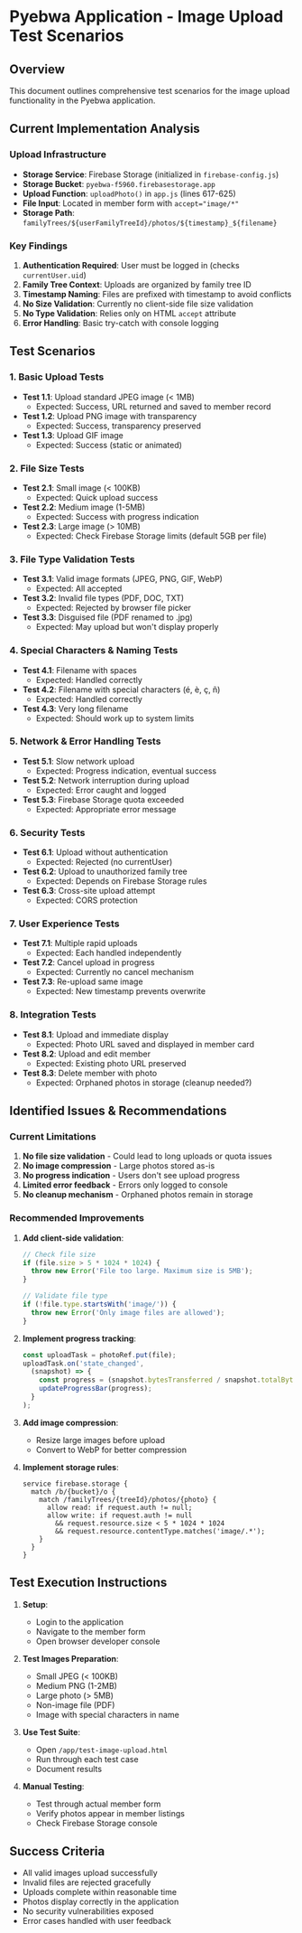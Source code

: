 # Pyebwa Application - Image Upload Test Scenarios

## Overview
This document outlines comprehensive test scenarios for the image upload functionality in the Pyebwa application.

## Current Implementation Analysis

### Upload Infrastructure
- **Storage Service**: Firebase Storage (initialized in `firebase-config.js`)
- **Storage Bucket**: `pyebwa-f5960.firebasestorage.app`
- **Upload Function**: `uploadPhoto()` in `app.js` (lines 617-625)
- **File Input**: Located in member form with `accept="image/*"`
- **Storage Path**: `familyTrees/${userFamilyTreeId}/photos/${timestamp}_${filename}`

### Key Findings
1. **Authentication Required**: User must be logged in (checks `currentUser.uid`)
2. **Family Tree Context**: Uploads are organized by family tree ID
3. **Timestamp Naming**: Files are prefixed with timestamp to avoid conflicts
4. **No Size Validation**: Currently no client-side file size validation
5. **No Type Validation**: Relies only on HTML `accept` attribute
6. **Error Handling**: Basic try-catch with console logging

## Test Scenarios

### 1. Basic Upload Tests
- **Test 1.1**: Upload standard JPEG image (< 1MB)
  - Expected: Success, URL returned and saved to member record
- **Test 1.2**: Upload PNG image with transparency
  - Expected: Success, transparency preserved
- **Test 1.3**: Upload GIF image
  - Expected: Success (static or animated)

### 2. File Size Tests
- **Test 2.1**: Small image (< 100KB)
  - Expected: Quick upload success
- **Test 2.2**: Medium image (1-5MB)
  - Expected: Success with progress indication
- **Test 2.3**: Large image (> 10MB)
  - Expected: Check Firebase Storage limits (default 5GB per file)

### 3. File Type Validation Tests
- **Test 3.1**: Valid image formats (JPEG, PNG, GIF, WebP)
  - Expected: All accepted
- **Test 3.2**: Invalid file types (PDF, DOC, TXT)
  - Expected: Rejected by browser file picker
- **Test 3.3**: Disguised file (PDF renamed to .jpg)
  - Expected: May upload but won't display properly

### 4. Special Characters & Naming Tests
- **Test 4.1**: Filename with spaces
  - Expected: Handled correctly
- **Test 4.2**: Filename with special characters (é, è, ç, ñ)
  - Expected: Handled correctly
- **Test 4.3**: Very long filename
  - Expected: Should work up to system limits

### 5. Network & Error Handling Tests
- **Test 5.1**: Slow network upload
  - Expected: Progress indication, eventual success
- **Test 5.2**: Network interruption during upload
  - Expected: Error caught and logged
- **Test 5.3**: Firebase Storage quota exceeded
  - Expected: Appropriate error message

### 6. Security Tests
- **Test 6.1**: Upload without authentication
  - Expected: Rejected (no currentUser)
- **Test 6.2**: Upload to unauthorized family tree
  - Expected: Depends on Firebase Storage rules
- **Test 6.3**: Cross-site upload attempt
  - Expected: CORS protection

### 7. User Experience Tests
- **Test 7.1**: Multiple rapid uploads
  - Expected: Each handled independently
- **Test 7.2**: Cancel upload in progress
  - Expected: Currently no cancel mechanism
- **Test 7.3**: Re-upload same image
  - Expected: New timestamp prevents overwrite

### 8. Integration Tests
- **Test 8.1**: Upload and immediate display
  - Expected: Photo URL saved and displayed in member card
- **Test 8.2**: Upload and edit member
  - Expected: Existing photo URL preserved
- **Test 8.3**: Delete member with photo
  - Expected: Orphaned photos in storage (cleanup needed?)

## Identified Issues & Recommendations

### Current Limitations
1. **No file size validation** - Could lead to long uploads or quota issues
2. **No image compression** - Large photos stored as-is
3. **No progress indication** - Users don't see upload progress
4. **Limited error feedback** - Errors only logged to console
5. **No cleanup mechanism** - Orphaned photos remain in storage

### Recommended Improvements
1. **Add client-side validation**:
   ```javascript
   // Check file size
   if (file.size > 5 * 1024 * 1024) {
     throw new Error('File too large. Maximum size is 5MB');
   }
   
   // Validate file type
   if (!file.type.startsWith('image/')) {
     throw new Error('Only image files are allowed');
   }
   ```

2. **Implement progress tracking**:
   ```javascript
   const uploadTask = photoRef.put(file);
   uploadTask.on('state_changed', 
     (snapshot) => {
       const progress = (snapshot.bytesTransferred / snapshot.totalBytes) * 100;
       updateProgressBar(progress);
     }
   );
   ```

3. **Add image compression**:
   - Resize large images before upload
   - Convert to WebP for better compression

4. **Implement storage rules**:
   ```
   service firebase.storage {
     match /b/{bucket}/o {
       match /familyTrees/{treeId}/photos/{photo} {
         allow read: if request.auth != null;
         allow write: if request.auth != null 
           && request.resource.size < 5 * 1024 * 1024
           && request.resource.contentType.matches('image/.*');
       }
     }
   }
   ```

## Test Execution Instructions

1. **Setup**:
   - Login to the application
   - Navigate to the member form
   - Open browser developer console

2. **Test Images Preparation**:
   - Small JPEG (< 100KB)
   - Medium PNG (1-2MB)
   - Large photo (> 5MB)
   - Non-image file (PDF)
   - Image with special characters in name

3. **Use Test Suite**:
   - Open `/app/test-image-upload.html`
   - Run through each test case
   - Document results

4. **Manual Testing**:
   - Test through actual member form
   - Verify photos appear in member listings
   - Check Firebase Storage console

## Success Criteria
- All valid images upload successfully
- Invalid files are rejected gracefully
- Uploads complete within reasonable time
- Photos display correctly in the application
- No security vulnerabilities exposed
- Error cases handled with user feedback